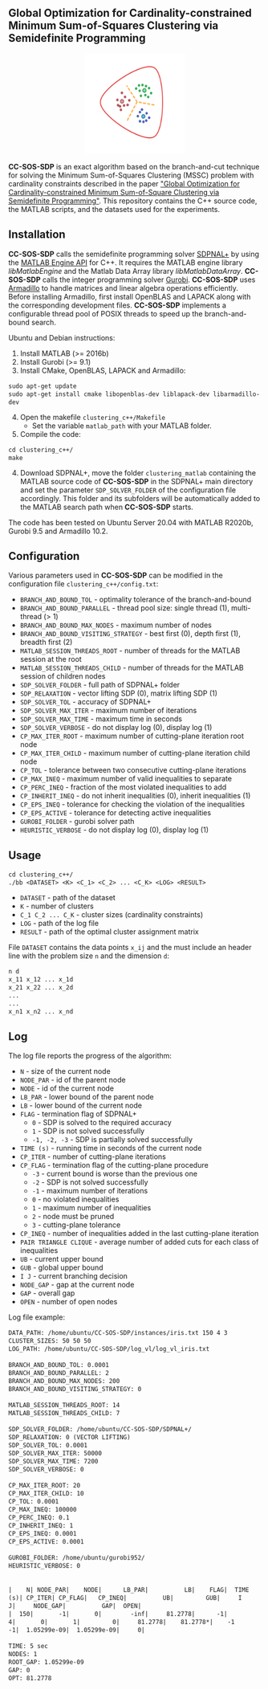 ## Global Optimization for Cardinality-constrained Minimum Sum-of-Squares Clustering via Semidefinite Programming

<p align="center">
  <img src="https://github.com/antoniosudoso/cc-sos-sdp/blob/main/logo.svg" width="200" height="200" />
</p>


**CC-SOS-SDP** is an exact algorithm based on the branch-and-cut technique for solving the Minimum Sum-of-Squares Clustering (MSSC) problem with cardinality constraints described in the paper ["Global Optimization for Cardinality-constrained Minimum Sum-of-Square Clustering via Semidefinite Programming"](http://arxiv.org/abs/2209.08901). This repository contains the C++ source code, the MATLAB scripts, and the datasets used for the experiments.

## Installation
**CC-SOS-SDP** calls the semidefinite programming solver [SDPNAL+](https://blog.nus.edu.sg/mattohkc/softwares/sdpnalplus/) by using the [MATLAB Engine API](https://www.mathworks.com/help/matlab/calling-matlab-engine-from-cpp-programs.html) for C++. It requires the MATLAB engine library *libMatlabEngine* and the Matlab Data Array library *libMatlabDataArray*. **CC-SOS-SDP** calls the integer programming solver [Gurobi](https://www.gurobi.com/). **CC-SOS-SDP** uses [Armadillo](http://arma.sourceforge.net/) to handle matrices and linear algebra operations efficiently. Before installing Armadillo, first install OpenBLAS and LAPACK along with the corresponding development files. **CC-SOS-SDP** implements a configurable thread pool of POSIX threads to speed up the branch-and-bound search.

Ubuntu and Debian instructions:
1) Install MATLAB (>= 2016b)
2) Install Gurobi (>= 9.1)
3) Install CMake, OpenBLAS, LAPACK and Armadillo:
 ```
sudo apt-get update
sudo apt-get install cmake libopenblas-dev liblapack-dev libarmadillo-dev
```
4) Open the makefile `clustering_c++/Makefile` 
	- Set the variable `matlab_path` with your MATLAB folder.
5) Compile the code:

```
cd clustering_c++/
make
```

4) Download SDPNAL+, move the folder `clustering_matlab` containing the MATLAB source code of **CC-SOS-SDP** in the SDPNAL+ main directory and set the parameter `SDP_SOLVER_FOLDER` of the configuration file accordingly. This folder and its subfolders will be automatically added to the MATLAB search path when **CC-SOS-SDP** starts.

The code has been tested on Ubuntu Server 20.04 with MATLAB R2020b, Gurobi 9.5 and Armadillo 10.2.

## Configuration
Various parameters used in **CC-SOS-SDP** can be modified in the configuration file `clustering_c++/config.txt`:

- `BRANCH_AND_BOUND_TOL` - optimality tolerance of the branch-and-bound
- `BRANCH_AND_BOUND_PARALLEL` -  thread pool size: single thread (1), multi-thread (> 1)
- `BRANCH_AND_BOUND_MAX_NODES` - maximum number of nodes
- `BRANCH_AND_BOUND_VISITING_STRATEGY` - best first (0),  depth first (1), breadth first (2)
- `MATLAB_SESSION_THREADS_ROOT` - number of threads for the MATLAB session at the root
- `MATLAB_SESSION_THREADS_CHILD` - number of threads for the MATLAB session of children nodes
- `SDP_SOLVER_FOLDER` - full path of SDPNAL+ folder
- `SDP_RELAXATION` - vector lifting SDP (0), matrix lifting SDP (1)
- `SDP_SOLVER_TOL` - accuracy of SDPNAL+
- `SDP_SOLVER_MAX_ITER` - maximum number of iterations
- `SDP_SOLVER_MAX_TIME` - maximum time in seconds
- `SDP_SOLVER_VERBOSE` - do not display log (0), display log (1)
- `CP_MAX_ITER_ROOT` - maximum number of cutting-plane iteration root node
- `CP_MAX_ITER_CHILD` -  maximum number of cutting-plane iteration child node
- `CP_TOL` - tolerance between two consecutive cutting-plane iterations
- `CP_MAX_INEQ` - maximum number of valid inequalities to separate
- `CP_PERC_INEQ` - fraction of the most violated inequalities to add
- `CP_INHERIT_INEQ` - do not inherit inequalities (0), inherit inequalities (1)
- `CP_EPS_INEQ` - tolerance for checking the violation of the inequalities
- `CP_EPS_ACTIVE` - tolerance for detecting active inequalities
- `GUROBI_FOLDER` - gurobi solver path
- `HEURISTIC_VERBOSE` - do not display log (0), display log (1)

## Usage
```
cd clustering_c++/
./bb <DATASET> <K> <C_1> <C_2> ... <C_K> <LOG> <RESULT>
```
- `DATASET` - path of the dataset
- `K` - number of clusters
- `C_1 C_2 ... C_K` - cluster sizes (cardinality constraints)
- `LOG` - path of the log file
- `RESULT` - path of the optimal cluster assignment matrix

File `DATASET` contains the data points `x_ij` and the must include an header line with the problem size `n` and the dimension `d`:

```
n d
x_11 x_12 ... x_1d
x_21 x_22 ... x_2d
...
...
x_n1 x_n2 ... x_nd
```

## Log

The log file reports the progress of the algorithm:

- `N` - size of the current node
- `NODE_PAR` - id of the parent node
- `NODE` - id of the current node
- `LB_PAR` - lower bound of the parent node
- `LB` - lower bound of the current node
- `FLAG` - termination flag of SDPNAL+
    -  `0` - SDP is solved to the required accuracy
    -  `1` - SDP is not solved successfully
    -  `-1, -2, -3` - SDP is partially solved successfully
- `TIME (s)` - running time in seconds of the current node
- `CP_ITER` - number of cutting-plane iterations
- `CP_FLAG` - termination flag of the cutting-plane procedure
    - `-3` - current bound is worse than the previous one
    - `-2` - SDP is not solved successfully
    - `-1` - maximum number of iterations
    -  `0` - no violated inequalities
    -  `1` - maximum number of inequalities
    -  `2` - node must be pruned
    -  `3` - cutting-plane tolerance
- `CP_INEQ` - number of inequalities added in the last cutting-plane iteration
- `PAIR TRIANGLE CLIQUE` - average number of added cuts for each class of inequalities
- `UB` - current upper bound
- `GUB` - global upper bound
- `I J` - current branching decision
- `NODE_GAP` - gap at the current node
- `GAP` - overall gap 
- `OPEN` - number of open nodes

Log file example:

```
DATA_PATH: /home/ubuntu/CC-SOS-SDP/instances/iris.txt 150 4 3
CLUSTER_SIZES: 50 50 50 
LOG_PATH: /home/ubuntu/CC-SOS-SDP/log_vl/log_vl_iris.txt

BRANCH_AND_BOUND_TOL: 0.0001
BRANCH_AND_BOUND_PARALLEL: 2
BRANCH_AND_BOUND_MAX_NODES: 200
BRANCH_AND_BOUND_VISITING_STRATEGY: 0

MATLAB_SESSION_THREADS_ROOT: 14
MATLAB_SESSION_THREADS_CHILD: 7

SDP_SOLVER_FOLDER: /home/ubuntu/CC-SOS-SDP/SDPNAL+/
SDP_RELAXATION: 0 (VECTOR LIFTING)
SDP_SOLVER_TOL: 0.0001
SDP_SOLVER_MAX_ITER: 50000
SDP_SOLVER_MAX_TIME: 7200
SDP_SOLVER_VERBOSE: 0

CP_MAX_ITER_ROOT: 20
CP_MAX_ITER_CHILD: 10
CP_TOL: 0.0001
CP_MAX_INEQ: 100000
CP_PERC_INEQ: 0.1
CP_INHERIT_INEQ: 1
CP_EPS_INEQ: 0.0001
CP_EPS_ACTIVE: 0.0001

GUROBI_FOLDER: /home/ubuntu/gurobi952/
HEURISTIC_VERBOSE: 0


|    N| NODE_PAR|    NODE|      LB_PAR|          LB|    FLAG|  TIME (s)| CP_ITER| CP_FLAG|   CP_INEQ|          UB|         GUB|     I      J|     NODE_GAP|          GAP|  OPEN|
|  150|       -1|       0|        -inf|     81.2778|      -1|         4|       0|       1|         0|     81.2778|    81.2778*|    -1     -1|  1.05299e-09|  1.05299e-09|     0|

TIME: 5 sec
NODES: 1
ROOT_GAP: 1.05299e-09
GAP: 0
OPT: 81.2778

```
